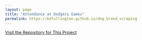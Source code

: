 ```yaml
---
layout: page
title: "Attendance at Dodgers Games"
permalink: https://kdfullington.github.io/dog_breed_scraping
---
```


[Visit the Repository for This Project](https://github.com/kdfullington/kdfullington-portfolio/tree/main/dog_web_scraping)